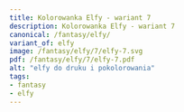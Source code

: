```yaml
---
title: Kolorowanka Elfy - wariant 7
description: Kolorowanka Elfy - wariant 7
canonical: /fantasy/elfy/
variant_of: elfy
image: /fantasy/elfy/7/elfy-7.svg
pdf: /fantasy/elfy/7/elfy-7.pdf
alt: "elfy do druku i pokolorowania"
tags:
- fantasy
- elfy
---
```

